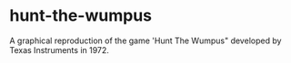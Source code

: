 # hunt-the-wumpus
A graphical reproduction of the game 'Hunt The Wumpus" developed by Texas Instruments in 1972.
